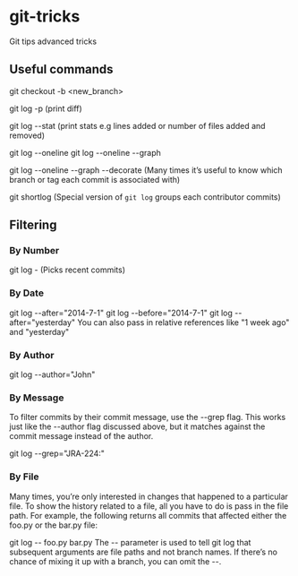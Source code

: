 # git-tricks
Git tips advanced tricks

## Useful commands
git checkout -b <new_branch>

git log -p
(print diff)

git log --stat
(print stats e.g lines added or number of files added and removed)

git log --oneline
git log --oneline --graph

git log --oneline --graph --decorate
(Many times it’s useful to know which branch or tag each commit is associated with)

git shortlog
(Special version of `git log` groups each contributor commits)

## Filtering
### By Number
git log -<number>
(Picks recent commits)

### By Date
git log --after="2014-7-1"
git log --before="2014-7-1" 
git log --after="yesterday"
You can also pass in relative references like "1 week ago" and "yesterday"

### By Author
git log --author="John"

### By Message
To filter commits by their commit message, use the --grep flag. This works just like the --author flag discussed above, but it matches against the commit message instead of the author.

git log --grep="JRA-224:"

### By File
Many times, you’re only interested in changes that happened to a particular file. To show the history related to a file, all you have to do is pass in the file path. For example, the following returns all commits that affected either the foo.py or the bar.py file:

git log -- foo.py bar.py
The -- parameter is used to tell git log that subsequent arguments are file paths and not branch names. If there’s no chance of mixing it up with a branch, you can omit the --.




